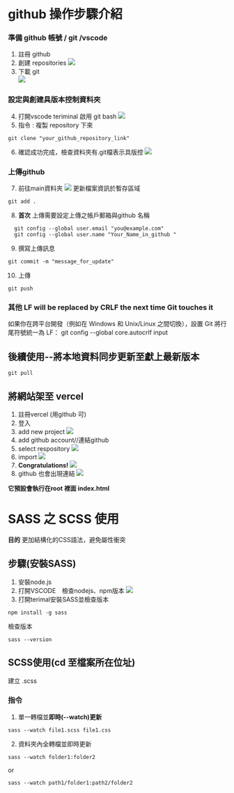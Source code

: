 # github 操作步驟介紹
### 準備 github 帳號 / git /vscode

1. 註冊 github
2. 創建 repositories 
 ![](picture/1.JPG)
3. 下載 git  
![](picture/2.JPG) 

### 設定與創建具版本控制資料夾
4. 打開vscode teriminal 啟用 git bash
![](picture/3.JPG)
5. 指令 : 複製 repository 下來
```
git clone "your_github_repository_link"
```
6. 確認成功完成，檢查資料夾有.git檔表示具版控
![](picture/4.JPG)

### 上傳github 

7. 前往main資料夾
![](picture/13.JPG)
更新檔案資訊於暫存區域
```
git add .
```

8. **首次** 上傳需要設定上傳之帳戶郵箱與github 名稱
```
  git config --global user.email "you@example.com"
  git config --global user.name "Your_Name_in_github " 
```
9. 撰寫上傳訊息
```
git commit -m "message_for_update"
```
10. 上傳
```
git push
```

### 其他 LF will be replaced by CRLF the next time Git touches it
如果你在跨平台開發（例如在 Windows 和 Unix/Linux 之間切換），設置 Git 將行尾符號統一為 LF：
git config --global core.autocrlf input 


## 後續使用--將本地資料同步更新至獻上最新版本
```
git pull 
```

## 將網站架至 vercel 
1. 註冊vercel (用github 可)
2. 登入
3. add new project
![](picture/6.JPG)
4. add github account//連結github
5. select respository
![](picture/8.JPG)
6. import
![](picture/9.JPG)
7. **Congratulations!**
![](picture/10.JPG)
8. github 也會出現連結
![](picture/11.JPG)

**它預設會執行在root 裡面 index.html** 

# SASS 之 SCSS 使用
**目的** 更加結構化的CSS語法，避免屬性衝突
## 步驟(安裝SASS)
1. 安裝node.js 
2. 打開VSCODE　檢查nodejs、npm版本
![](/1132-web-demo/W11/SASS前置任務.JPG)
3. 打開terimal安裝SASS並檢查版本
```
npm install -g sass
```
檢查版本
```
sass --version
```
## SCSS使用(cd 至檔案所在位址)
建立 .scss 
### 指令
1. 單一轉檔並**即時(--watch)更新**
```
sass --watch file1.scss file1.css
```
2. 資料夾內全轉檔並即時更新
```
sass --watch folder1:folder2
```
or
```
sass --watch path1/folder1:path2/folder2
```
